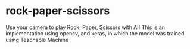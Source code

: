 # rock-paper-scissors
Use your camera to play Rock, Paper, Scissors with AI! This is an implementation using opencv, and keras, in which the model was trained using Teachable Machine
